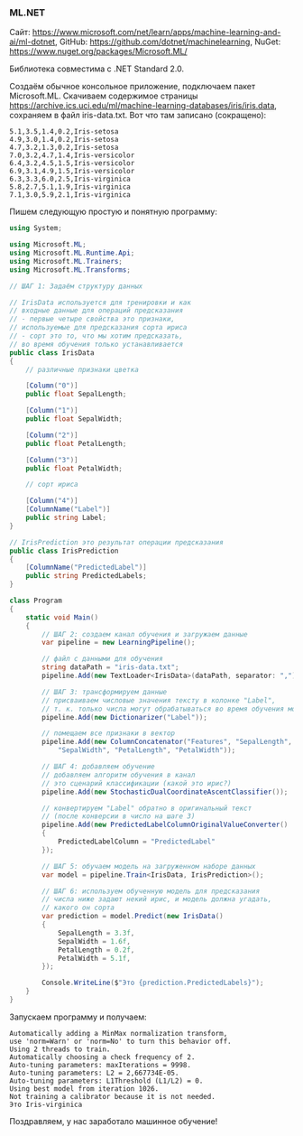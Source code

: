 ﻿### ML.NET

Сайт: https://www.microsoft.com/net/learn/apps/machine-learning-and-ai/ml-dotnet, GitHub: https://github.com/dotnet/machinelearning, NuGet: https://www.nuget.org/packages/Microsoft.ML/

Библиотека совместима с .NET Standard 2.0.

Создаём обычное консольное приложение, подключаем пакет Microsoft.ML. Скачиваем содержимое страницы https://archive.ics.uci.edu/ml/machine-learning-databases/iris/iris.data, сохраняем в файл iris-data.txt. Вот что там записано (сокращено):

```
5.1,3.5,1.4,0.2,Iris-setosa
4.9,3.0,1.4,0.2,Iris-setosa
4.7,3.2,1.3,0.2,Iris-setosa
7.0,3.2,4.7,1.4,Iris-versicolor
6.4,3.2,4.5,1.5,Iris-versicolor
6.9,3.1,4.9,1.5,Iris-versicolor
6.3,3.3,6.0,2.5,Iris-virginica
5.8,2.7,5.1,1.9,Iris-virginica
7.1,3.0,5.9,2.1,Iris-virginica
```

Пишем следующую простую и понятную программу:

```csharp
using System;

using Microsoft.ML;
using Microsoft.ML.Runtime.Api;
using Microsoft.ML.Trainers;
using Microsoft.ML.Transforms;

// ШАГ 1: Задаём структуру данных

// IrisData используется для тренировки и как
// входные данные для операций предсказания
// - первые четыре свойства это признаки,
// используемые для предсказания сорта ириса
// - сорт это то, что мы хотим предсказать,
// во время обучения только устанавливается
public class IrisData
{
    // различные признаки цветка

    [Column("0")]
    public float SepalLength;

    [Column("1")]
    public float SepalWidth;

    [Column("2")]
    public float PetalLength;

    [Column("3")]
    public float PetalWidth;

    // сорт ириса

    [Column("4")]
    [ColumnName("Label")]
    public string Label;
}

// IrisPrediction это результат операции предсказания
public class IrisPrediction
{
    [ColumnName("PredictedLabel")]
    public string PredictedLabels;
}

class Program
{
    static void Main()
    {
        // ШАГ 2: создаем канал обучения и загружаем данные
        var pipeline = new LearningPipeline();

        // файл с данными для обучения
        string dataPath = "iris-data.txt";
        pipeline.Add(new TextLoader<IrisData>(dataPath, separator: ","));

        // ШАГ 3: трансформируем данные
        // присваиваем числовые значения тексту в колонке "Label",
        // т. к. только числа могут обрабатываться во время обучения модели
        pipeline.Add(new Dictionarizer("Label"));

        // помещаем все признаки в вектор
        pipeline.Add(new ColumnConcatenator("Features", "SepalLength",
            "SepalWidth", "PetalLength", "PetalWidth"));

        // ШАГ 4: добавляем обучение
        // добавляем алгоритм обучения в канал
        // это сценарий классификации (какой это ирис?)
        pipeline.Add(new StochasticDualCoordinateAscentClassifier());

        // конвертируем "Label" обратно в оригинальный текст
        // (после конверсии в число на шаге 3)
        pipeline.Add(new PredictedLabelColumnOriginalValueConverter()
        {
            PredictedLabelColumn = "PredictedLabel"
        });

        // ШАГ 5: обучаем модель на загруженном наборе данных
        var model = pipeline.Train<IrisData, IrisPrediction>();

        // ШАГ 6: используем обученную модель для предсказания
        // числа ниже задают некий ирис, и модель должна угадать,
        // какого он сорта
        var prediction = model.Predict(new IrisData()
        {
            SepalLength = 3.3f,
            SepalWidth = 1.6f,
            PetalLength = 0.2f,
            PetalWidth = 5.1f,
        });

        Console.WriteLine($"Это {prediction.PredictedLabels}");
    }
}
```

Запускаем программу и получаем:

```
Automatically adding a MinMax normalization transform,
use 'norm=Warn' or 'norm=No' to turn this behavior off.
Using 2 threads to train.
Automatically choosing a check frequency of 2.
Auto-tuning parameters: maxIterations = 9998.
Auto-tuning parameters: L2 = 2,667734E-05.
Auto-tuning parameters: L1Threshold (L1/L2) = 0.
Using best model from iteration 1026.
Not training a calibrator because it is not needed.
Это Iris-virginica
```

Поздравляем, у нас заработало машинное обучение!
